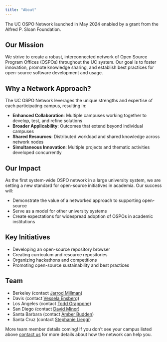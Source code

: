 ```yaml
---
title: "About"
---
```


The UC OSPO Network launched in May 2024 enabled by a grant from the Alfred P. Sloan Foundation.

## Our Mission

We strive to create a robust, interconnected network of Open Source Program Offices (OSPOs) throughout the UC system. Our goal is to foster innovation, promote knowledge sharing, and establish best practices for open-source software development and usage.

## Why a Network Approach?

The UC OSPO Network leverages the unique strengths and expertise of each participating campus, resulting in:

- **Enhanced Collaboration**: Multiple campuses working together to develop, test, and refine solutions
- **Broader Applicability**: Outcomes that extend beyond individual campuses
- **Shared Resources**: Distributed workload and shared knowledge across network nodes
- **Simultaneous Innovation**: Multiple projects and thematic activities developed concurrently

## Our Impact

As the first system-wide OSPO network in a large university system, we are setting a new standard for open-source initiatives in academia. Our success will:

- Demonstrate the value of a networked approach to supporting open-source
- Serve as a model for other university systems
- Create expectations for widespread adoption of OSPOs in academic institutions

## Key Initiatives

- Developing an open-source repository browser
- Creating curriculum and resource repositories
- Organizing hackathons and competitions
- Promoting open-source sustainability and best practices

## Team

- Berkeley (contact [Jarrod Millman](mailto:millman@berkeley.edu))
- Davis (contact [Vessela Ensberg](mailto:vensberg@ucdavis.edu))
- Los Angeles (contact [Todd Grappone](mailto:grappone@library.ucla.edu))
- San Diego (contact [David Minor](mailto:dminor@ucsd.edu))
- Santa Barbara (contact [Amber Budden](mailto:ospo@library.ucsb.edu))
- Santa Cruz (contact [Stephanie Lieggi](mailto:ospo-info-group@ucsc.edu))

More team member details coming! If you don't see your campus listed above [contact us](mailto:ospo-info-group@ucsc.edu) for more details about how the network can help you.
